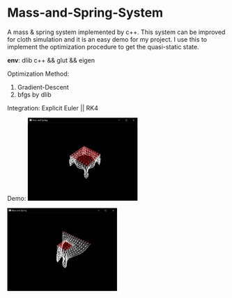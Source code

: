 # Mass-and-Spring-System

A mass & spring system implemented by c++. This system can be improved for cloth simulation and it is an easy demo for my project. I use this to implement the optimization procedure to get the quasi-static state.

**env**: dlib c++ && glut && eigen

Optimization Method:
1. Gradient-Descent
2. bfgs by dlib

Integration: Explicit Euler || RK4

Demo:
<img src="demo/quasi-static/bfgs/bfgs2.jpg" width=50%>

<img src="demo/quasi-static/bfgs/bfgs4.jpg" width=50%>
